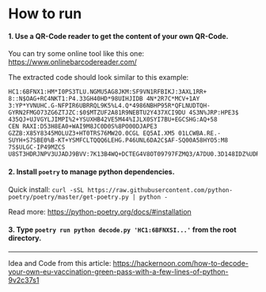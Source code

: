 # How to run
#### 1. Use a QR-Code reader to get the content of your own QR-Code. 
You can try some online tool like this one: https://www.onlinebarcodereader.com/

The extracted code should look similar to this example:
```
HC1:6BFNX1:HM*I0PS3TLU.NGMU5AG8JKM:SF9VN1RFBIKJ:3AXL1RR+ 8::N$OAG+RC4NKT1:P4.33GH40HD*98UIHJIDB 4N*2R7C*MCV+1AY
3:YP*YVNUHC.G-NFPIR6UBRRQL9K5%L4.Q*4986NBHP95R*QFLNUDTQH-GYRN2FMGO73ZG6ZTJZC:$0$MTZUF2A81R9NEBTU2Y437XCI9DU 4S3N%JRP:HPE3$ 435QJ+UJVGYLJIMPI%2+YSUXHB42VE5M44%IJLX0SYI7BU+EGCSHG:AQ+58
CEN RAXI:D53H8EA0+WAI9M8JC0D0S%8PO00DJAPE3 GZZB:X85Y8345MOLUZ3+HT0TRS76MW2O.0CGL EQ5AI.XM5 01LCWBA.RE.-SUYH+S7SBE0%B-KT+YSMFCLTQQQ6LEHG.P46UNL6DA2C$AF-SQ00A58HYO5:M8 7S$ULGC-IP49MZCS
U8ST3HDRJNPV3UJADJ9BVV:7K13B4WQ+DCTEG4V8OT09797FZMQ3/A7DU0.3D148IDZ%UDR9CYF
```



#### 2. Install `poetry` to manage python dependencies.
Quick install: `curl -sSL https://raw.githubusercontent.com/python-poetry/poetry/master/get-poetry.py | python -`

Read more: https://python-poetry.org/docs/#installation



#### 3. Type `poetry run python decode.py 'HC1:6BFNXSI...'` from the root directory.

---

Idea and Code from this article: https://hackernoon.com/how-to-decode-your-own-eu-vaccination-green-pass-with-a-few-lines-of-python-9v2c37s1
